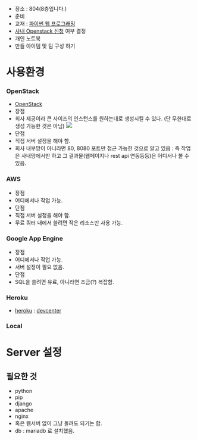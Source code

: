 * 장소 : 804(8층입니다.)
* 준비
 * 교재 : [파이썬 웹 프로그래밍](http://www.aladin.co.kr/shop/wproduct.aspx?ISBN=8968481814)
 * [사내 Openstack 신청](http://wiki.skplanet.com/pages/viewpage.action?pageId=55473573) 여부 결정
 * 개인 노트북
 * 만들 아이템 및 팀 구성 하기

# 사용환경
### OpenStack
* [OpenStack](http://ko.wikipedia.org/wiki/%EC%98%A4%ED%94%88%EC%8A%A4%ED%83%9D)
* 장점
 * 회사 제공이라 큰 사이즈의 인스턴스를 원하는대로 생성시킬 수 있다. (단 무한대로 생성 가능한 것은 아님)
![](https://github.com/neilpark/2015_Plalab_DjangoPython/blob/master/res/openstack_001.png)
* 단점
 * 직접 서버 설정을 해야 함.
 * 회사 내부망이 아니라면 80, 8080 포트만 접근 가능한 것으로 알고 있음 : 즉 작업은 사내망에서만 하고 그 결과물(웹페이지나 rest api 연동등등)은 어디서나 볼 수 있음.

### AWS
* 장점
 * 어디에서나 작업 가능.
* 단점
 * 직접 서버 설정을 해야 함.
 * 무료 쿼터 내에서 쓸려면 작은 리소스만 사용 가능.
 
### Google App Engine
* 장점
 * 어디에서나 작업 가능.
 * 서버 설정이 필요 없음.
* 단점
 * SQL을 쓸려면 유료, 아니라면 조금(?) 복잡함.
 
### Heroku
 * [heroku](https://www.heroku.com/) : [devcenter](https://devcenter.heroku.com/)
 
### Local

# Server 설정
## 필요한 것
* python
* pip
 * django
* apache
 * nginx
 * 혹은 웹서버 없이 그냥 돌려도 되기는 함.
* db : mariadb 로 설치했음.
